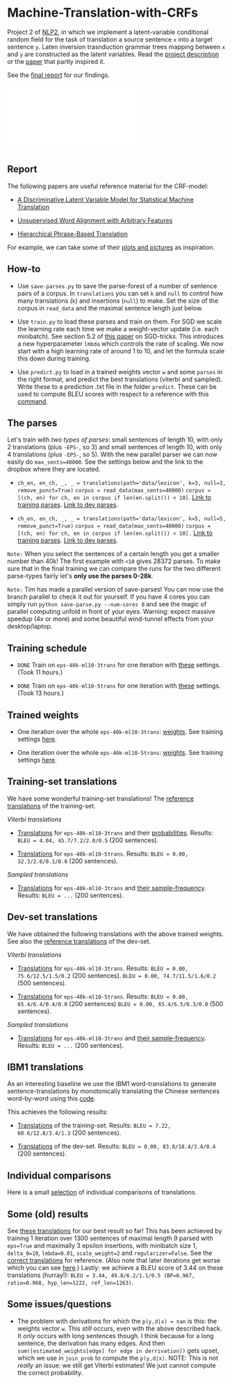 # Machine-Translation-with-CRFs
Project 2 of [NLP2](https://uva-slpl.github.io/nlp2/), in which we implement a latent-variable conditional random field for the task of translation a source sentence `x` into a target sentence `y`. Laten inversion trasnduction grammar trees mapping between `x` and `y` are constructed as the latent variables. Read the [project description](readings/project2.pdf) or the [paper](readings/Blunsom08.pdf) that partly inspired it.

See the [final report](report/source/report.pdf) for our findings.

![graphical-model](report/some-ideas/graphical-model.pdf)

## Report

The following papers are useful reference material for the CRF-model:

* [A Discriminative Latent Variable Model for Statistical Machine Translation](readings/Blunsom08.pdf)

* [Unsupervised Word Alignment with Arbitrary Features](readings/UnsupervisedWordAlignmentwithArbitraryFeatures.pdf)

* [Hierarchical Phrase-Based Translation](readings/Chiang07.pdf)

For example, we can take some of their [plots and pictures](report/some-ideas/) as inspiration.

## How-to

* Use `save-parses.py` to save the parse-forest of a number of sentence pairs of a corpus. In `translations` you can set `k` and `null` to control how many translations (`k`) and insertions (`null`) to make. Set the size of the corpus in `read_data` and the maximal sentence length just below.

* Use `train.py` to load these parses and train on them.  For SGD we scale the learning rate each time we make a weight-vector update (i.e. each minibatch). See section 5.2 of [this paper](readings/bottou-sgd-tricks-2012.pdf) on SGD-tricks. This introduces a new hyperparameter `lmbda` which controls the rate of scaling. We now start with a high learning rate of around 1 to 10, and let the formula scale this down during training.

* Use `predict.py` to load in a trained weights vector `w` and some `parses` in the right format, and predict the best translations (viterbi and sampled). Write these to a prediction .txt file in the folder `predict`. These can be used to compute BLEU scores with respect to a reference with this [command](multi-bleu-command.txt).

## The parses

Let's train with *two types of parses*: small sentences of length 10, with only 2 translations (plus `-EPS-`, so 3) and small sentences of length 10, with only 4 translations (plus `-EPS-`, so 5). With the new parallel parser we can now easily do `max_sents=40000`. See the settings below and the link to the dropbox where they are located.

* `ch_en, en_ch, _, _ = translations(path='data/lexicon', k=3, null=3, remove_punct=True)`
`corpus = read_data(max_sents=40000)`
`corpus = [(ch, en) for ch, en in corpus if len(en.split()) < 10]`. [Link to training parses](https://www.dropbox.com/sh/454l7wo4s69nnls/AADz2kWop6nzbsR04-TUih7ja?dl=0&lst=&preview=eps-40k-ml10-3trans.zip). [Link to dev parses](https://www.dropbox.com/sh/454l7wo4s69nnls/AADz2kWop6nzbsR04-TUih7ja?dl=0&lst=&preview=ml10-3trans.zip).
 
* `ch_en, en_ch, _, _ = translations(path='data/lexicon', k=5, null=5, remove_punct=True)`
`corpus = read_data(max_sents=40000)`
`corpus = [(ch, en) for ch, en in corpus if len(en.split()) < 10].` [Link to training parses](https://www.dropbox.com/sh/454l7wo4s69nnls/AADz2kWop6nzbsR04-TUih7ja?dl=0&lst=&preview=eps-40k-ml10-5trans.zip). [Link to dev parses](https://www.dropbox.com/sh/454l7wo4s69nnls/AADz2kWop6nzbsR04-TUih7ja?dl=0&lst=&preview=ml10-5trans.zip).

`Note:` When you select the sentences of a certain length you get a smaller number than 40k! The first example with `<10` gives 28372 parses. To make sure that in the final training we can compare the runs for the two different parse-types fairly let's  **only use the parses 0-28k**.

`Note:` Tim has made a parallel version of save-parses! You can now use the branch parallel to check it out for yourself. If you have 4 cores you can simply run `python save-parse.py --num-cores 8` and see the magic of parallel computing unfold in front of your eyes. Warning: expect massive speedup (4x or more) and some beautiful wind-tunnel effects from your desktop/laptop.


## Training schedule

* `DONE` Train on `eps-40k-ml10-3trans` for one iteration with  [these](prediction/eps-40k-ml10-3trans/screenshot.png) settings. (Took 11 hours.)

* `DONE` Train on `eps-40k-ml10-5trans` for one iteration with  [these](prediction/eps-40k-ml10-5trans/screenshot.png) settings. (Took 13 hours.)

## Trained weights

*  One iteration over the whole `eps-40k-ml10-3trans`: [weights](trained-weights/eps-40k-ml10-3trans/trained-1-weights.pkl). See training settings [here](trained-weights/eps-40k-ml10-3trans/screenshot.png).

*  One iteration over the whole `eps-40k-ml10-5trans`: [weights](trained-weights/eps-40k-ml10-5trans/trained-1-weights.pkl). See training settings [here](trained-weights/eps-40k-ml10-5trans/screenshot.png).

## Training-set translations

We have some wonderful training-set translations! The [reference translations](prediction/eps-40k-ml10-3trans/reference.txt) of the training-set.

*Viterbi translations*

* [Translations](prediction/eps-40k-ml10-3trans/saved/viterbi-predictions-1.txt) for `eps-40k-ml10-3trans` and their [probabilities](prediction/eps-40k-ml10-3trans/viterbi-predictions-1-probs.txt). Results: `BLEU = 4.04, 45.7/7.2/2.0/0.5` (200 sentences).

* [Translations](prediction/eps-40k-ml10-5trans/saved/viterbi-predictions-1.txt) for `eps-40k-ml10-5trans`. Results: `BLEU = 0.00, 32.3/2.6/0.1/0.0` (200 sentences).

*Sampled translations*

* [Translations](prediction/eps-40k-ml10-3trans/sampled-predictions-1.txt) for `eps-40k-ml10-3trans` and [their sample-frequency](prediction/eps-40k-ml10-3trans/sampled-predictions-1-counts.txt). Results: `BLEU = ...` (200 sentences).

## Dev-set translations

We have obtained the following translations with the above trained weights. See also the [reference translations](prediction/dev/reference.txt) of the dev-set.

*Viterbi translations*

* [Translations](prediction/dev/ml10-3trans/saved/viterbi-predictions-1.txt) for `eps-40k-ml10-3trans`. Results: 
 `BLEU = 0.00, 75.6/12.5/1.5/0.2` (200 sentences). `BLEU = 0.00, 74.7/11.5/1.6/0.2` (500 sentences).

* [Translations](prediction/dev/ml10-5trans/saved/viterbi-predictions-1.txt) for `eps-40k-ml10-5trans`. Results:
`BLEU = 0.00, 65.4/6.4/0.4/0.0` (200 sentences) `BLEU = 0.00, 65.4/6.5/0.3/0.0` (500 sentences).

*Sampled translations*

* [Translations](prediction/dev/ml10-3trans/sampled-predictions-1.txt) for `eps-40k-ml10-3trans` and [their sample-frequency](prediction/dev/ml10-3trans/sampled-predictions-1-counts.txt). Results: `BLEU = ...` (200 sentences).

## IBM1 translations

As an interesting baseline we use the IBM1 word-translations to generate sentence-translations by monotonically translating the Chinese sentences word-by-word using this [code](ibm-translate.py).

This achieves the following results: 

* [Translations](prediction/ibm1/training/ibm1-prediction.txt) of the training-set. Results: `BLEU = 7.22, 60.6/12.8/3.4/1.3` (200 sentences). 

* [Translations](prediction/ibm1/dev/ibm1-prediction.txt) of the dev-set. Results:  `BLEU = 0.00, 83.8/18.4/3.4/0.4` (200 sentences).

## Individual comparisons

Here is a small [selection](prediction/comparisons.txt) of individual comparisons of translations.

<!---
## Some notes on training

* Every experiment I've performed so far unequivocally shows that averaging the update of `w` over a minibatch is *bad*. Instead we should update `w` *sentence per sentence*.  ~Use a large batch size. Probably in the range `30-100`. This gives stability to the updates of `w`, since most of the features don't 'fire' for one training example.~ 

* Multiple iterations do not improve anything. I've repeatedly gotten the best results after only 1 epoch. In fact, after the first epoch, nothing much changes, and the change that we do get is almost alway bad, like adding `. i i ` at the end of the sentence after the period which you can see happening [here](prediction/2k/full/viterbi-predictions-1.txt) in the second iteration. I suggest we just use a few (1-4) iterations, and then probably choose the weights we got after the first.

* The choice of learning rate does not matter much. I've tried with many values of `delta_0` ranging from 1-100, and they al practically do the same. I've also tried many values of `lmbda` ranging from 5-0.001, and this also does not have a great deal of influence. However, if we do not use minibatches and update per sentence we should choose a small `lmbda`, just to be sure (otherwise we shrink the learning rate really quickly).

* The regularizer still does not perform as promised: it does not promote small weights. Nor does it give good translations. Basically it's shit. 

* We should stay with the hack! It's just amazing. The precise scale at which we cut does not matter greatly. Probably, we should just keep 1-3. This has worked fine in every experiment so far.
 
* Shuffling is still ok, but as noted above, multiple iterations do not accomplish much, and so shuffle has not much of a function. [Using `shuffle=True` we reshuffle the parses and partition these into new minibatches at each iteration. This drastically improves 'movement' of predicted translation sentences over iterations. Compare the sentences in [shuffle](prediction/2k/shuffle) to those in [no-shuffle](prediction/2k/no-shuffle) and see the difference: the the `no-shuffle` sentences are almost stationary after the first iteration except for some insertions and deletions of 'the'; the `shuffle` sentences on the other continue to change drastically each iteration. I think our best shot is with `shuffle` for this reason: we just need to take this 'movement' behaviour into account (see note below).]
-->

## Some (old) results

See [these translations](prediction/2k/full/viterbi-predictions-0.txt) for our best result so far! This has been achieved by training 1 iteration over 1300 sentences of maximal length 9 parsed with `eps=True` and maximally 3 epsilon insertions, with minibatch size 1, `delta_0=10`, `lmbda=0.01`, `scale_weight=2` and `regularizer=False`. See the [correct translations](prediction/2k/full/reference.txt) for reference. (Also note that later iterations get worse which you can see [here](prediction/2k/full/viterbi-predictions-1.txt).) Lastly: we achieve a BLEU score of 3.44 on these translations (hurray!): `BLEU = 3.44, 49.8/6.2/1.1/0.5 (BP=0.967, ratio=0.968, hyp_len=1222, ref_len=1263)`.

## Some issues/questions

* The problem with derivations for which the `p(y,d|x) = nan` is this: the weights vector `w`. This *still* occurs, even with the above described hack. It *only* occurs with long sentences though. I think because for a long sentence, the derivation has many edges. And then `sum([estimated_weights[edge] for edge in derrivation])` gets upset, which we use in `join_prob` to compute the  `p(y,d|x)`. NOTE: This is not *really* an issue: we still get Viterbi estimates! We just cannot compute the correct probability.
